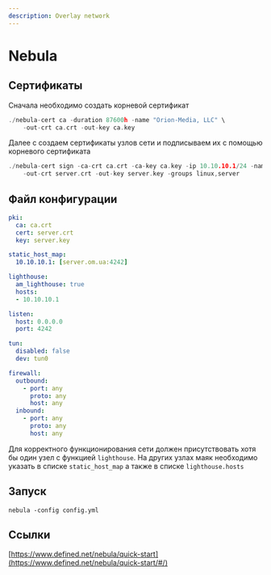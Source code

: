 ```yaml
---
description: Overlay network
---
```


# Nebula

## Сертификаты

Сначала необходимо создать корневой сертификат

```c
./nebula-cert ca -duration 87600h -name "Orion-Media, LLC" \
    -out-crt ca.crt -out-key ca.key
```

Далее с создаем сертификаты узлов сети и подписываем их с помощью корневого сертификата

```c
./nebula-cert sign -ca-crt ca.crt -ca-key ca.key -ip 10.10.10.1/24 -name server \
    -out-crt server.crt -out-key server.key -groups linux,server
```

## Файл конфигурации

```yaml
pki:
  ca: ca.crt
  cert: server.crt
  key: server.key

static_host_map:
  10.10.10.1: [server.om.ua:4242]

lighthouse:
  am_lighthouse: true
  hosts:
  - 10.10.10.1

listen:
  host: 0.0.0.0
  port: 4242

tun:
  disabled: false
  dev: tun0

firewall:
  outbound:
    - port: any
      proto: any
      host: any
  inbound:
    - port: any
      proto: any
      host: any
```

Для корректного функционирования сети должен присутствовать хотя бы один узел с функцией `lighthouse`. На других узлах маяк необходимо указать в списке `static_host_map` а также в списке `lighthouse.hosts`

## Запуск

```shell
nebula -config config.yml
```

## Ссылки

[https://www.defined.net/nebula/quick-start](https://www.defined.net/nebula/quick-start/#/)
